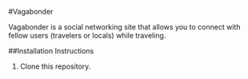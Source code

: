 #Vagabonder 

Vagabonder is a social networking site that allows you to connect with fellow users (travelers or locals) while traveling.

##Installation Instructions

1. Clone this repository.